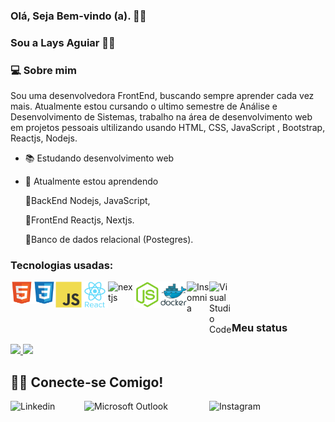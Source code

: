 ### Olá, Seja Bem-vindo (a). 🥳🎉
### Sou a Lays Aguiar 🖐🏻


### 💻 Sobre mim 

Sou uma desenvolvedora FrontEnd, buscando sempre aprender cada vez mais. Atualmente estou cursando o ultimo semestre de Análise e Desenvolvimento de Sistemas, trabalho na área de desenvolvimento web em projetos pessoais ultilizando usando HTML, CSS, JavaScript , Bootstrap, Reactjs, Nodejs.

-    📚 Estudando desenvolvimento web

-    🌱 Atualmente estou aprendendo

       📖BackEnd Nodejs, JavaScript, 

       📖FrontEnd Reactjs, Nextjs.

       📖Banco de dados relacional (Postegres).



### Tecnologias usadas:

<img align="left" alt="html5" width="36px" src="https://raw.githubusercontent.com/devicons/devicon/9c6bfdb9783cdfe1018666ed76adcfd3eab6fad6/icons/html5/html5-original.svg" alt="html5" />
<img align="left" alt="css3" width="36px" src="https://raw.githubusercontent.com/devicons/devicon/9c6bfdb9783cdfe1018666ed76adcfd3eab6fad6/icons/css3/css3-original.svg" />

<img align="left" alt="javascript" width="42px" src="https://raw.githubusercontent.com/devicons/devicon/9c6bfdb9783cdfe1018666ed76adcfd3eab6fad6/icons/javascript/javascript-original.svg" />

<img align="left" alt="react" width="42px" src="https://raw.githubusercontent.com/devicons/devicon/9c6bfdb9783cdfe1018666ed76adcfd3eab6fad6/icons/react/react-original-wordmark.svg" />

<img align="left" alt="nextjs" width="42px" src="https://cdn.worldvectorlogo.com/logos/next-js.svg" />

<img align="left" alt="nodejs" width="42px" src="https://raw.githubusercontent.com/devicons/devicon/9c6bfdb9783cdfe1018666ed76adcfd3eab6fad6/icons/nodejs/nodejs-original.svg" />
<img align="left" alt "docker" width="42px" src="https://raw.githubusercontent.com/devicons/devicon/9c6bfdb9783cdfe1018666ed76adcfd3eab6fad6/icons/docker/docker-original-wordmark.svg" />



<img align="left" alt="Insomnia" width="36px" src="https://seeklogo.com/images/I/insomnia-logo-A35E09EB19-seeklogo.com.png" />

<img align="left" alt="Visual Studio Code" width="36px" src="https://upload.wikimedia.org/wikipedia/commons/thumb/9/9a/Visual_Studio_Code_1.35_icon.svg/512px-Visual_Studio_Code_1.35_icon.svg.png" />

<br />
<br />

## 


### Meu status
<p>
<a href="https://github.com/LaysAguiar">
  <img height="120em" src="https://github-readme-stats.vercel.app/api?username=LaysAguiar&show_icons=true&theme=radical" />
  <img height="120em" src="https://github-readme-stats.vercel.app/api/top-langs/?username=LaysAguiar&theme=radical&layout=compact" />
</a>
</p>

 

##  🤝🏻 Conecte-se Comigo!

<p>
<a href="https://www.linkedin.com/in/lays-vidal-de-aguiar-4121b41b1/"><img align="left" alt="Linkedin" width="118px" src="https://img.shields.io/badge/linkedin-%230077B5.svg?style=for-the-badge&logo=linkedin&logoColor=white"/></a>
<a href="mailto:lays.vidal.de.aguiar@outlook.com"><img align="left" alt="Microsoft Outlook" width="200px" src="https://img.shields.io/badge/Microsoft_Outlook-0078D4?style=for-the-badge&logo=microsoft-outlook&logoColor=white"/></a>

<a href="https://www.instagram.com/_laysaguiar/"><img align="left" alt="Instagram" width="158px" src="https://img.shields.io/badge/<Instagram>-%23E4405F.svg?style=for-the-badge&logo=Instagram&logoColor=white"/></a>


<!--


Here are some ideas to get you started:

- 🔭 I’m currently working on ...
- 🌱 I’m currently learning ...
- 👯 I’m looking to collaborate on ...
- 🤔 I’m looking for help with ...
- 💬 Ask me about ...
- 📫 How to reach me: ...
- 😄 Pronouns: ...
- ⚡ Fun fact: ...
-->
